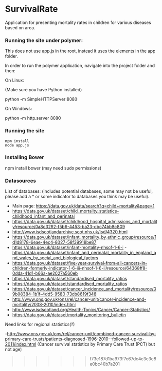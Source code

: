 # SurvivalRate
Application for presenting mortality rates in children for various diseases based on area.

### Running the site under polymer:

This does not use app.js in the root, instead it uses the elements in the app folder.

In order to run the polymer application, navigate into the project folder and then:

On Linux:

(Make sure you have Python installed)

python -m SimpleHTTPServer 8080

On Windows:

python -m http.server 8080


### Running the site
```
npm install
node app.js
```

### Installing Bower

npm install bower (may need sudo permissions)

### Datasources

List of databases: (includes potential databases, some may not be useful, please add a * or some indicator to databases you think may be useful).

- Main page: https://data.gov.uk/data/search?q=child+mortality&page=1
- https://data.gov.uk/dataset/child_mortality_statistics-childhood_infant_and_perinatal
- https://data.gov.uk/dataset/childhood_hospital_admissions_and_mortality/resource/0a8c3292-f5b6-4453-ba23-dbc74bb8c809
- http://www.isdscotlandarchive.scot.nhs.uk/isd/4320.html
- https://data.gov.uk/dataset/infant_mortality_by_ethnic_group/resource/1d1d8178-6eae-4ec4-8027-58f39918be87
- https://data.gov.uk/dataset/infant-mortality-nhsof-1-6-i
-https://data.gov.uk/dataset/infant_and_perinatal_mortality_in_england_and_wales_by_social_and_biological_factors
- https://data.gov.uk/dataset/five-year-survival-from-all-cancers-in-children-formerly-indicator-1-6-iii-nhsof-1-6-ii/resource/64368ff8-0dda-41d1-b66a-ae2027a560eb
- https://data.gov.uk/dataset/standardised_mortality_ratios
- https://data.gov.uk/dataset/standardised_mortality_ratios
- https://data.gov.uk/dataset/cancer_incidence_and_mortality/resource/09b08384-1b1f-4dd5-9580-73db8619f348
- http://www.ons.gov.uk/ons/rel/cancer-unit/cancer-incidence-and-mortality/2008-2010/index.html
- http://www.isdscotland.org/Health-Topics/Cancer/Cancer-Statistics/
- https://data.gov.uk/dataset/mortality_monitoring_bulletin

Need links for regional statistics(?)

-http://www.ons.gov.uk/ons/rel/cancer-unit/combined-cancer-survival-by-primary-care-trusts/patients-diagnosed-1996-2010--followed-up-to-2011/index.html
(Cancer survival statistics by Primary Care Trust (PCT) but not age)

>>>>>>> f73e187d1ba973f7c67dc4e3c3c8e0bc40b7a201
